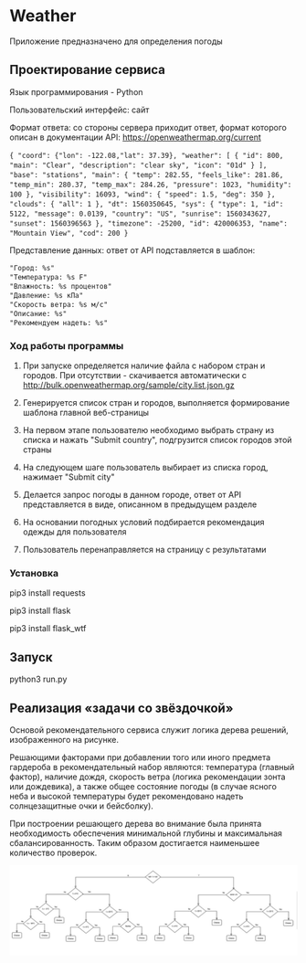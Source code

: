 # Weather

Приложение предназначено для определения погоды

## Проектирование сервиса

Язык программирования - Python

Пользовательский интерфейс: сайт

Формат ответа: со стороны сервера приходит ответ, формат которого описан в документации API: https://openweathermap.org/current

`{
  "coord": {"lon": -122.08,"lat": 37.39},
  "weather": [
    {
      "id": 800,
      "main": "Clear",
      "description": "clear sky",
      "icon": "01d"
    }
  ],
  "base": "stations",
  "main": {
    "temp": 282.55,
    "feels_like": 281.86,
    "temp_min": 280.37,
    "temp_max": 284.26,
    "pressure": 1023,
    "humidity": 100
  },
  "visibility": 16093,
  "wind": {
    "speed": 1.5,
    "deg": 350
  },
  "clouds": {
    "all": 1
  },
  "dt": 1560350645,
  "sys": {
    "type": 1,
    "id": 5122,
    "message": 0.0139,
    "country": "US",
    "sunrise": 1560343627,
    "sunset": 1560396563
  },
  "timezone": -25200,
  "id": 420006353,
  "name": "Mountain View",
  "cod": 200
}`

Представление данных: ответ от API подставляется в шаблон:

    "Город: %s"
    "Температура: %s F"
    "Влажность: %s процентов"
    "Давление: %s кПа"
    "Скорость ветра: %s м/с"
    "Описание: %s"
    "Рекомендуем надеть: %s"

### Ход работы программы

1. При запуске определяется наличие файла с набором стран и городов. При отсутствии - скачивается автоматически с http://bulk.openweathermap.org/sample/city.list.json.gz

2. Генерируется список стран и городов, выполняется формирование шаблона главной веб-страницы

3. На первом этапе пользователю необходимо выбрать страну из списка и нажать "Submit country", подгрузится список городов этой страны

4. На следующем шаге пользователь выбирает из списка город, нажимает "Submit city"

5. Делается запрос погоды в данном городе, ответ от API представляется в виде, описанном в предыдущем разделе

6. На основании погодных условий подбирается рекомендация одежды для пользователя

7. Пользователь перенаправляется на страницу с результатами


### Установка

pip3 install requests

pip3 install flask

pip3 install flask_wtf

## Запуск

python3 run.py


## Реализация «задачи со звёздочкой»

Основой рекомендательного сервиса служит логика дерева решений, изображенного на рисунке. 

Решающими факторами при добавлении того или иного предмета гардероба в рекомендательный набор являются: температура (главный фактор), наличие дождя, скорость ветра (логика рекомендации зонта или дождевика), а также общее состояние погоды (в случае ясного неба и высокой температуры будет рекомендовано надеть солнцезащитные очки и бейсболку). 

При построении решающего дерева во внимание была принята необходимость обеспечения минимальной глубины и максимальная сбалансированность. Таким образом достигается наименьшее количество проверок.

![Alt text](pic.jpg?raw=true")